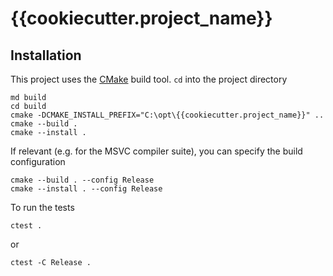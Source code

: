 # {{cookiecutter.project_name}}

## Installation

This project uses the [CMake](https://cmake.org/) build tool. `cd` into the
project directory

```
md build
cd build
cmake -DCMAKE_INSTALL_PREFIX="C:\opt\{{cookiecutter.project_name}}" ..
cmake --build .
cmake --install .
```

If relevant (e.g. for the MSVC compiler suite), you can specify the build
configuration

```
cmake --build . --config Release
cmake --install . --config Release
```

To run the tests

```
ctest .
```

or

```
ctest -C Release .
```

<!-- Local Variables: -->
<!-- fill-column: 80 -->
<!-- End: -->
